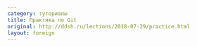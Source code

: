 ```yaml
---
category: туториалы
title: Практика по Git
original: http://ddsh.ru/lections/2018-07-29/practice.html
layout: foreign
---
```

